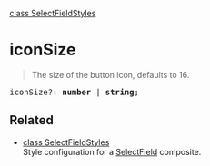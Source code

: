 [class SelectFieldStyles](SelectFieldStyles.md)

# iconSize

> The size of the button icon, defaults to 16.

<pre class="docgen_signature">iconSize?: <b>number</b> | <b>string</b>;</pre>

## Related

- [<!--{ref:class}-->class SelectFieldStyles](SelectFieldStyles.md) \
    Style configuration for a [SelectField](SelectField.md) composite.
